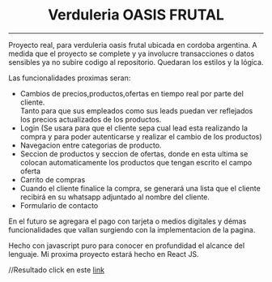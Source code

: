 # 
<h1 align="center">
   Verduleria OASIS FRUTAL
 </h1> 
<hr> 

   Proyecto real, para verduleria oasis frutal ubicada en cordoba argentina.
   A medida que el proyecto se complete y ya involucre transacciones o datos sensibles ya no subire codigo al repositorio.
   Quedaran los estilos y la lógica.
   
   Las funcionalidades proximas seran:
   - Cambios de precios,productos,ofertas en tiempo real por parte del cliente.<br>Tanto para que sus empleados como sus leads puedan ver reflejados los precios actualizados de los productos.
   - Login (Se usara para que el cliente sepa cual lead esta realizando la compra y para poder autenticarse y realizar el cambio de los productos)
   - Navegacion entre categorias de producto.
   - Seccion de productos y seccion de ofertas, donde en esta ultima se colocan automaticamente los productos que tengan escrito el campo oferta
   - Carrito de compras
   - Cuando el cliente finalice la compra, se generará una lista que el cliente recibirá en su whatsapp adjuntado al nombre del cliente.
   - Formulario de contacto
 
En el futuro se agregara el pago con tarjeta o medios digitales y démas funcionalidades que vallan surgiendo con la implementacion de la pagina.
 
 
Hecho con javascript puro para conocer en profundidad el alcance del lenguaje.
Mi proxima proyecto estará hecho en React JS.

//Resultado click en este [link]("")
